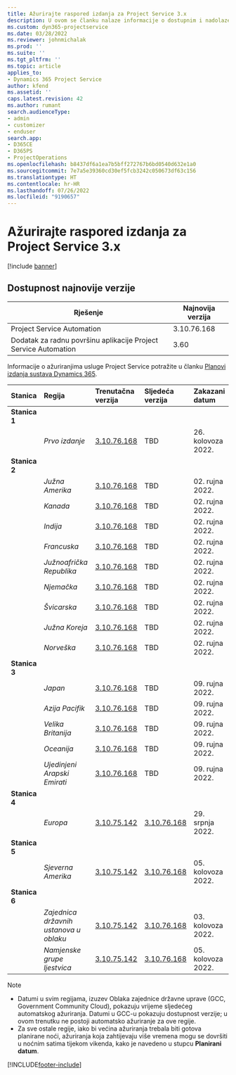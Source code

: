 ```yaml
---
title: Ažurirajte raspored izdanja za Project Service 3.x
description: U ovom se članku nalaze informacije o dostupnim i nadolazećim izdanjima programa Dynamics 365 Project Service Automation.
ms.custom: dyn365-projectservice
ms.date: 03/28/2022
ms.reviewer: johnmichalak
ms.prod: ''
ms.suite: ''
ms.tgt_pltfrm: ''
ms.topic: article
applies_to:
- Dynamics 365 Project Service
author: kfend
ms.assetid: ''
caps.latest.revision: 42
ms.author: rumant
search.audienceType:
- admin
- customizer
- enduser
search.app:
- D365CE
- D365PS
- ProjectOperations
ms.openlocfilehash: b8437df6a1ea7b5bff272767b6bd0540d632e1a0
ms.sourcegitcommit: 7e7a5e39360cd30ef5fcb3242c050673df63c156
ms.translationtype: HT
ms.contentlocale: hr-HR
ms.lasthandoff: 07/26/2022
ms.locfileid: "9190657"
---
```

# <a name="update-release-schedule-for-project-service-3x"></a>Ažurirajte raspored izdanja za Project Service 3.x

[!include [banner](../includes/psa-now-project-operations.md)]

## <a name="latest-version-availability"></a>Dostupnost najnovije verzije

| Rješenje  | Najnovija verzija |
|-------|----|
| Project Service Automation    | 3.10.76.168 |
| Dodatak za radnu površinu aplikacije Project Service Automation                | 3.60          |

Informacije o ažuriranjima usluge Project Service potražite u članku [Planovi izdanja sustava Dynamics 365](/dynamics365/release-plans/). 

| Stanica  | Regija | Trenutačna verzija | Sljedeća verzija |  Zakazani datum
| :---   | :---   | :---   | :---   |:---   |         
|<strong>Stanica 1</strong> | |  |  | |
| | <i>Prvo izdanje</i> | [3.10.76.168](whats-new-ur-45.md) | TBD | 26. kolovoza 2022.
|<strong>Stanica 2</strong> | |  |  | |
| | <i>Južna Amerika</i> | [3.10.76.168](whats-new-ur-45.md) | TBD | 02. rujna 2022.
| | <i>Kanada</i> | [3.10.76.168](whats-new-ur-45.md) | TBD | 02. rujna 2022.
| | <i>Indija</i> | [3.10.76.168](whats-new-ur-45.md) | TBD | 02. rujna 2022.
| | <i>Francuska</i> | [3.10.76.168](whats-new-ur-45.md) | TBD | 02. rujna 2022.
| | <i>Južnoafrička Republika</i> | [3.10.76.168](whats-new-ur-45.md) | TBD | 02. rujna 2022.
| | <i>Njemačka</i> | [3.10.76.168](whats-new-ur-45.md) | TBD | 02. rujna 2022.
| | <i>Švicarska</i> | [3.10.76.168](whats-new-ur-45.md) | TBD | 02. rujna 2022.
| | <i>Južna Koreja</i> | [3.10.76.168](whats-new-ur-45.md) | TBD | 02. rujna 2022.
| | <i>Norveška</i> | [3.10.76.168](whats-new-ur-45.md) | TBD | 02. rujna 2022.
|<strong>Stanica 3</strong> | |  |  | |
| | <i>Japan</i> | [3.10.76.168](whats-new-ur-45.md) | TBD | 09. rujna 2022.
| | <i>Azija Pacifik</i> | [3.10.76.168](whats-new-ur-45.md) | TBD | 09. rujna 2022.
| | <i>Velika Britanija</i> | [3.10.76.168](whats-new-ur-45.md) | TBD | 09. rujna 2022.
| | <i>Oceanija</i> | [3.10.76.168](whats-new-ur-45.md) | TBD | 09. rujna 2022.
| | <i>Ujedinjeni Arapski Emirati</i> | [3.10.76.168](whats-new-ur-45.md) | TBD | 09. rujna 2022.
|<strong>Stanica 4</strong> | |  |  | |
| | <i>Europa</i> | [3.10.75.142](whats-new-ur-44.md) | [3.10.76.168](whats-new-ur-45.md) | 29. srpnja 2022.
|<strong>Stanica 5</strong> | |  |  | |
| | <i>Sjeverna Amerika</i> | [3.10.75.142](whats-new-ur-44.md) | [3.10.76.168](whats-new-ur-45.md) | 05. kolovoza 2022.
|<strong>Stanica 6</strong> | |  |  | |
| | <i>Zajednica državnih ustanova u oblaku</i> | [3.10.75.142](whats-new-ur-44.md) | [3.10.76.168](whats-new-ur-45.md) | 03. kolovoza 2022.
| | <i>Namjenske grupe ljestvica</i> | [3.10.75.142](whats-new-ur-44.md) | [3.10.76.168](whats-new-ur-45.md) | 05. kolovoza 2022.




>[!Note]
> - Datumi u svim regijama, izuzev Oblaka zajednice državne uprave (GCC, Government Community Cloud), pokazuju vrijeme sljedećeg automatskog ažuriranja. Datumi u GCC-u pokazuju dostupnost verzije; u ovom trenutku ne postoji automatsko ažuriranje za ove regije.
> - Za sve ostale regije, iako bi većina ažuriranja trebala biti gotova planirane noći, ažuriranja koja zahtijevaju više vremena mogu se dovršiti u noćnim satima tijekom vikenda, kako je navedeno u stupcu **Planirani datum**.


[!INCLUDE[footer-include](../includes/footer-banner.md)]
